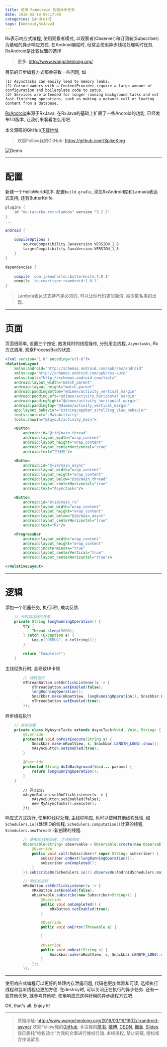 ```yaml
---
title: 使用 RxAndroid 处理异步任务
date: 2016-03-19 09:17:00
categories: [Android]
tags: [Android,RxJava]
---
```


Rx表示响应式编程, 使用观察者模式, 以观察者(Observer)和订阅者(Subscriber)为基础的异步响应方式. 在Android编程时, 经常会使用异步线程处理耗时任务, RxAndroid是比较优雅的选择. 

<!-- more -->
> 更多: http://www.wangchenlong.org/

目前的异步编程方式都会导致一些问题, 如
```
(1) Asynctasks can easily lead to memory leaks.
(2) CursorLoaders with a ContentProvider require a large amount of configuration and boilerplate code to setup.
(3) Services are intended for longer running background tasks and not fast-finishing operations, such as making a network call or loading content from a database.
```

[RxAndroid](https://github.com/ReactiveX/RxAndroid)来源于RxJava, 在RxJava的基础上扩展了一些Android的功能, 已经发布1.0版本, 让我们来看看怎么用吧.

本文源码的GitHub[下载地址](https://github.com/SpikeKing/TestRxAndroidSample)

> 欢迎Follow我的GitHub: https://github.com/SpikeKing

![Demo](rxandroid-async/rxandroid-demo.png)

---

# 配置

新建一个HelloWorld程序. 配置``build.gradle``, 添加RxAndroid库和Lamada表达式支持, 还有ButterKnife.
```gradle
plugins {
    id "me.tatarka.retrolambda" version "3.2.2"
}
...

android {
    ...
    compileOptions {
        sourceCompatibility JavaVersion.VERSION_1_8
        targetCompatibility JavaVersion.VERSION_1_8
    }
}

dependencies {
    ...
    compile 'com.jakewharton:butterknife:7.0.1'
    compile 'io.reactivex:rxandroid:1.0.1'
}
```

> Lambda表达式支持不是必须的, 可以让你代码更加简洁, 减少匿名类的出现.

---

# 页面

页面很简单, 设置三个按钮, 触发耗时的线程操作, 分别用主线程, ``Asynctasks``, Rx方式调用, 观察ProcessBar的状态.

```xml
<?xml version="1.0" encoding="utf-8"?>
<RelativeLayout
    xmlns:android="http://schemas.android.com/apk/res/android"
    xmlns:app="http://schemas.android.com/apk/res-auto"
    xmlns:tools="http://schemas.android.com/tools"
    android:layout_width="match_parent"
    android:layout_height="match_parent"
    android:paddingBottom="@dimen/activity_vertical_margin"
    android:paddingLeft="@dimen/activity_horizontal_margin"
    android:paddingRight="@dimen/activity_horizontal_margin"
    android:paddingTop="@dimen/activity_vertical_margin"
    app:layout_behavior="@string/appbar_scrolling_view_behavior"
    tools:context=".MainActivity"
    tools:showIn="@layout/activity_main">

    <Button
        android:id="@+id/main_thread"
        android:layout_width="wrap_content"
        android:layout_height="wrap_content"
        android:layout_centerHorizontal="true"
        android:text="主线程"/>

    <Button
        android:id="@+id/main_async"
        android:layout_width="wrap_content"
        android:layout_height="wrap_content"
        android:layout_below="@id/main_thread"
        android:layout_centerHorizontal="true"
        android:text="Asynctasks"/>

    <Button
        android:id="@+id/main_rx"
        android:layout_width="wrap_content"
        android:layout_height="wrap_content"
        android:layout_below="@id/main_async"
        android:layout_centerHorizontal="true"
        android:text="Rx"/>

    <ProgressBar
        android:layout_width="wrap_content"
        android:layout_height="wrap_content"
        android:indeterminate="true"
        android:layout_centerVertical="true"
        android:layout_centerHorizontal="true"/>

</RelativeLayout>
```

---

# 逻辑

添加一个阻塞任务, 执行5秒, 成功反馈.
```java
    // 长时间运行的任务
    private String longRunningOperation() {
        try {
            Thread.sleep(5000);
        } catch (Exception e) {
            Log.e("DEBUG", e.toString());
        }

        return "Complete!";
    }
```

主线程执行时, 会导致UI卡顿
```java
        // 线程运行
        mThreadButton.setOnClickListener(v -> {
            mThreadButton.setEnabled(false);
            longRunningOperation();
            Snackbar.make(mRootView, longRunningOperation(), Snackbar.LENGTH_LONG).show();
            mThreadButton.setEnabled(true);
        });
```

异步线程执行
```java
    // 异步线程
    private class MyAsyncTasks extends AsyncTask<Void, Void, String> {
        @Override
        protected void onPostExecute(String s) {
            Snackbar.make(mRootView, s, Snackbar.LENGTH_LONG).show();
            mAsyncButton.setEnabled(true);
        }

        @Override
        protected String doInBackground(Void... params) {
            return longRunningOperation();
        }
    }
```
```
        // 异步运行
        mAsyncButton.setOnClickListener(v -> {
            mAsyncButton.setEnabled(false);
            new MyAsyncTasks().execute();
        });
```
响应式方式执行, 使用IO线程处理, 主线程响应, 也可以使用其他线程处理, 如``Schedulers.io()``处理IO的线程, ``Schedulers.computation()``计算的线程, ``Schedulers.newThread()``新创建的线程.
```java
        // 使用IO线程处理, 主线程响应
        Observable<String> observable = Observable.create(new Observable.OnSubscribe<String>() {
            @Override
            public void call(Subscriber<? super String> subscriber) {
                subscriber.onNext(longRunningOperation());
                subscriber.onCompleted();
            }
        }).subscribeOn(Schedulers.io()).observeOn(AndroidSchedulers.mainThread());

        // 响应式运行
        mRxButton.setOnClickListener(v -> {
            mRxButton.setEnabled(false);
            observable.subscribe(new Subscriber<String>() {
                @Override
                public void onCompleted() {
                    mRxButton.setEnabled(true);
                }

                @Override
                public void onError(Throwable e) {

                }

                @Override
                public void onNext(String s) {
                    Snackbar.make(mRootView, s, Snackbar.LENGTH_LONG).show();
                }
            });
        });
```

---

使用响应式编程可以更好的处理内存泄露问题, 代码也更加优雅和可读, 选择执行线程和监听线程也更加方便. 在destroy时, 可以关闭正在执行的异步任务. 还有一些其他优势, 就参考其他吧. 使用响应式这种好用的异步编程方式吧.

OK, that's all. Enjoy it!

---

> 原始地址: 
> http://www.wangchenlong.org/2016/03/19/1602/rxandroid-async/
> 欢迎Follow我的[GitHub](https://github.com/SpikeKing), 关注我的[简书](http://www.jianshu.com/users/e2b4dd6d3eb4/latest_articles), [微博](http://weibo.com/u/2852941392), [CSDN](http://blog.csdn.net/caroline_wendy), [掘金](http://gold.xitu.io/#/user/56de98c2f3609a005442ec58), [Slides](https://slides.com/spikeking). 
> 我已委托“维权骑士”为我的文章进行维权行动. 未经授权, 禁止转载, 授权或合作请留言.



